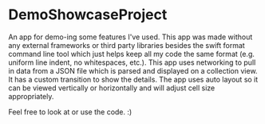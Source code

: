 # DemoShowcaseProject
An app for demo-ing some features I've used. This app was made without any external frameworks or third party libraries besides the swift format command line tool which just helps keep all my code the same format (e.g. uniform line indent, no whitespaces, etc.). This app uses networking to pull in data from a JSON file which is parsed and displayed on a collection view. It has a custom transition to show the details. The app uses auto layout so it can be viewed vertically or horizontally and will adjust cell size appropriately.

Feel free to look at or use the code. :)
